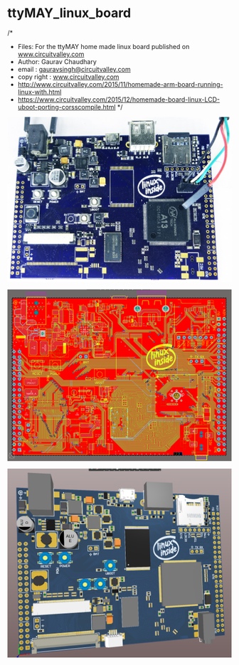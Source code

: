 ttyMAY_linux_board
=================
/* 
 * Files: For the ttyMAY home made linux board published on www.circuitvalley.com
 * Author: Gaurav Chaudhary
 * email : gauravsingh@circuitvalley.com
 * copy right : www.circuitvalley.com 
 * http://www.circuitvalley.com/2015/11/homemade-arm-board-running-linux-with.html
 * https://www.circuitvalley.com/2015/12/homemade-board-linux-LCD-uboot-porting-corsscompile.html
 */

![alt text](https://github.com/circuitvalley/ttyMAY_linux_board/raw/master/Board_images/linux%20arm%20cortex%20homemade%20custom%20linux%20board.JPG)

![alt text](https://github.com/circuitvalley/ttyMAY_linux_board/raw/master/Board_images/linux%20arm%20cortex%20homemade%20custom%20linux%20board.png)

![alt text](https://github.com/circuitvalley/ttyMAY_linux_board/raw/master/Board_images/linux%20arm%20cortex%20homemade%20custom%20linux%20board%20(2).png)
